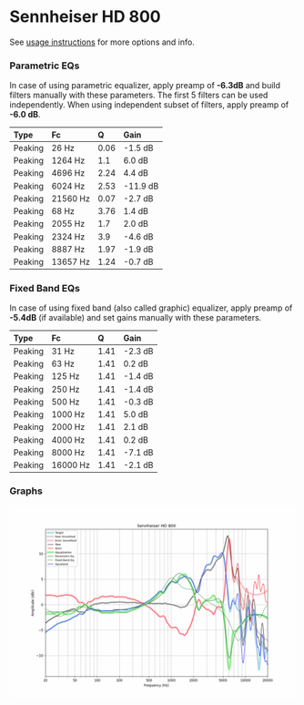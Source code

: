 # Sennheiser HD 800
See [usage instructions](https://github.com/jaakkopasanen/AutoEq#usage) for more options and info.

### Parametric EQs
In case of using parametric equalizer, apply preamp of **-6.3dB** and build filters manually
with these parameters. The first 5 filters can be used independently.
When using independent subset of filters, apply preamp of **-6.0 dB**.

| Type    | Fc       |    Q | Gain     |
|:--------|:---------|:-----|:---------|
| Peaking | 26 Hz    | 0.06 | -1.5 dB  |
| Peaking | 1264 Hz  | 1.1  | 6.0 dB   |
| Peaking | 4696 Hz  | 2.24 | 4.4 dB   |
| Peaking | 6024 Hz  | 2.53 | -11.9 dB |
| Peaking | 21560 Hz | 0.07 | -2.7 dB  |
| Peaking | 68 Hz    | 3.76 | 1.4 dB   |
| Peaking | 2055 Hz  | 1.7  | 2.0 dB   |
| Peaking | 2324 Hz  | 3.9  | -4.6 dB  |
| Peaking | 8887 Hz  | 1.97 | -1.9 dB  |
| Peaking | 13657 Hz | 1.24 | -0.7 dB  |

### Fixed Band EQs
In case of using fixed band (also called graphic) equalizer, apply preamp of **-5.4dB**
(if available) and set gains manually with these parameters.

| Type    | Fc       |    Q | Gain    |
|:--------|:---------|:-----|:--------|
| Peaking | 31 Hz    | 1.41 | -2.3 dB |
| Peaking | 63 Hz    | 1.41 | 0.2 dB  |
| Peaking | 125 Hz   | 1.41 | -1.4 dB |
| Peaking | 250 Hz   | 1.41 | -1.4 dB |
| Peaking | 500 Hz   | 1.41 | -0.3 dB |
| Peaking | 1000 Hz  | 1.41 | 5.0 dB  |
| Peaking | 2000 Hz  | 1.41 | 2.1 dB  |
| Peaking | 4000 Hz  | 1.41 | 0.2 dB  |
| Peaking | 8000 Hz  | 1.41 | -7.1 dB |
| Peaking | 16000 Hz | 1.41 | -2.1 dB |

### Graphs
![](./Sennheiser%20HD%20800.png)